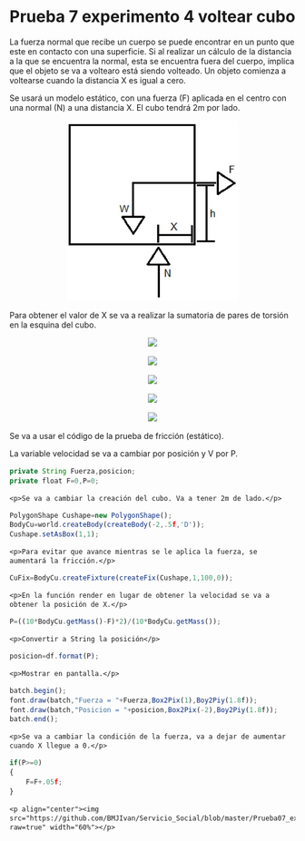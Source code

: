 <h1>Prueba 7 experimento 4 voltear cubo</h1>
    <p>La fuerza normal que recibe un cuerpo se puede encontrar en un punto que este en contacto con una superficie. Si al realizar un cálculo de la distancia a la que se encuentra la normal, esta se encuentra fuera del cuerpo, implica que el objeto se va a voltearo está siendo volteado. Un objeto comienza a voltearse cuando la distancia X es igual a cero.</p>
    <p>Se usará un modelo estático, con una fuerza (F) aplicada en el centro con una normal (N) a una distancia X. El cubo tendrá 2m por lado.</p>
    <p align="center"><img src="https://github.com/BMJIvan/Servicio_Social/blob/master/Prueba07_experimento_4_voltear_cubo/imagen01.jpg?raw=true" width="60%"></p>
    <p>Para obtener el valor de X se va a realizar la sumatoria de pares de torsión en la esquina del cubo.</p>
    <p align="center"><img src="https://latex.codecogs.com/svg.latex?\Large&space;\color{White}mgX+hf=Wh"></p>
    <p align="center"><img src="https://latex.codecogs.com/svg.latex?\Large&space;\color{White}mgX=Wh-hf"></p>
    <p align="center"><img src="https://latex.codecogs.com/svg.latex?\Large&space;\color{White}X=\frac{Wh-hF}{mg}"></p>
    <p align="center"><img src="https://latex.codecogs.com/svg.latex?\Large&space;\color{White}X=\frac{(W-F)h}{mg}"></p>
    <p align="center"><img src="https://latex.codecogs.com/svg.latex?\Large&space;\color{White}X\:&space;es\:&space;0,\:&space;cuando\:&space;F=W"></p>
    <p>Se va a usar el código de la prueba de fricción (estático).</p>
    <p>La variable velocidad se va a cambiar por posición y V por P.</p>

```javascript
private String Fuerza,posicion;
private float F=0,P=0;
```

    <p>Se va a cambiar la creación del cubo. Va a tener 2m de lado.</p>

```javascript
PolygonShape Cushape=new PolygonShape();
BodyCu=world.createBody(createBody(-2,.5f,'D'));
Cushape.setAsBox(1,1);
```

    <p>Para evitar que avance mientras se le aplica la fuerza, se aumentará la fricción.</p>

```javascript
CuFix=BodyCu.createFixture(createFix(Cushape,1,100,0));
```

    <p>En la función render en lugar de obtener la velocidad se va a obtener la posición de X.</p>

```javascript
P=((10*BodyCu.getMass()-F)*2)/(10*BodyCu.getMass());
```

    <p>Convertir a String la posición</p>

```javascript
posicion=df.format(P);
```

    <p>Mostrar en pantalla.</p>

```javascript
batch.begin();
font.draw(batch,"Fuerza = "+Fuerza,Box2Pix(1),Boy2Piy(1.8f));
font.draw(batch,"Posicion = "+posicion,Box2Pix(-2),Boy2Piy(1.8f));
batch.end();
```

    <p>Se va a cambiar la condición de la fuerza, va a dejar de aumentar cuando X llegue a 0.</p>

```javascript
if(P>=0)
{
    F=F+.05f;
}
```

    <p align="center"><img src="https://github.com/BMJIvan/Servicio_Social/blob/master/Prueba07_experimento_4_voltear_cubo/imagen02.jpg?raw=true" width="60%"></p>
